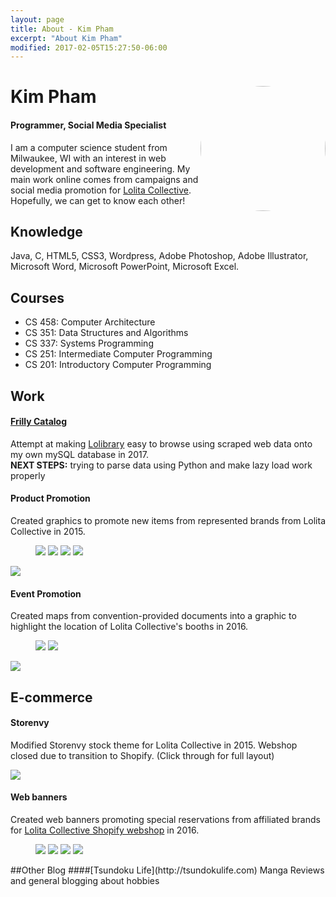 ```yaml
---
layout: page
title: About - Kim Pham
excerpt: "About Kim Pham"
modified: 2017-02-05T15:27:50-06:00
---
```


<div class="container" id="top">
  <img src="{{site.url}}/images/web-profilepic.jpg" width="200px" style="float: right; border-radius: 50%;"/>
  <h1>Kim Pham</h1>
  <h4>Programmer, Social Media Specialist</h4>
  <p>I am a computer science student from Milwaukee, WI with an interest in web development and software engineering. My main work online comes from campaigns and social media promotion for <a href="http://lolitacollective.com">Lolita Collective</a>. Hopefully, we can get to know each other!
  </p>

  <h2>Knowledge</h2>
  <p>Java, C, HTML5, CSS3, Wordpress, Adobe Photoshop, Adobe Illustrator, Microsoft Word, Microsoft PowerPoint, Microsoft Excel.
  </p>
  <h2>Courses</h2>
  <ul>
    <li>CS 458: Computer Architecture</li>
    <li>CS 351: Data Structures and Algorithms</li>
    <li>CS 337: Systems Programming</li>
    <li>CS 251: Intermediate Computer Programming</li>
    <li>CS 201: Introductory Computer Programming</li>
  </ul>

  <h2 id="work">Work</h2>
  <h4><a href="http://frillycatalog.tsundokulife.com/">Frilly Catalog</a></h4>
  <p>Attempt at making <a href="http://lolibrary.org">Lolibrary</a> easy to browse using scraped web data onto my own mySQL database in 2017. <br>
  <b>NEXT STEPS:</b> trying to parse data using Python and make lazy load work properly</p>

  <h4>Product Promotion</h4>
  <p>Created graphics to promote new items from represented brands from Lolita Collective in 2015. 
  </p>
  <figure class="half">
    <img src="{{site.url}}/images/2015-02-20.jpg" />
    <img src="{{site.url}}/images/2015-02-27.jpg" />
    <img src="{{site.url}}/images/lc-blackfriday-grimoire2015.jpg" />
    <img src="{{site.url}}/images/lc-smallbusinesssat2015.jpg" />
  </figure>
  <img src="{{site.url}}/images/lockshop-lolitacollective.jpg" />

  <h4>Event Promotion</h4>
  <p>Created maps from convention-provided documents into a graphic to highlight the location of Lolita Collective's booths in 2016.
  </p>
  <figure class="half">
    <img src="{{site.url}}/images/animematsuri-map.jpg" />
    <img src="{{site.url}}/images/Tekko-map-2016.png" />
  </figure>
  <img src="{{site.url}}/images/RC-Marketplace-Map-Final.png" />

  <h2 id="ecommerce">E-commerce</h2>
  <h4>Storenvy</h4>
  <p>Modified Storenvy stock theme for Lolita Collective in 2015. Webshop closed due to transition to Shopify. (Click through for full layout)</p>
  <a href="{{site.url}}/images/lolitacollective-storenvy.png"><img src="{{site.url}}/images/lolitacollective-storenvy-preview.png" /></a>

  <h4>Web banners</h4>
  <p>Created web banners promoting special reservations from affiliated brands for <a href="http://store.lolitacollective.com">Lolita Collective Shopify webshop</a> in 2016.</p>
  
  <!-- photos -->
  <figure class="half">
    <img class="first" src="{{site.url}}/images/banner1.jpg" />
    <img src="{{site.url}}/images/banner2.jpg" />
    <img src="{{site.url}}/images/banner3.jpg" />
    <img src="{{site.url}}/images/mossbadger-allthemwitches-banner.jpg" />
  </figure>
</div>
##Other Blog
####[Tsundoku Life](http://tsundokulife.com)
Manga Reviews and general blogging about hobbies